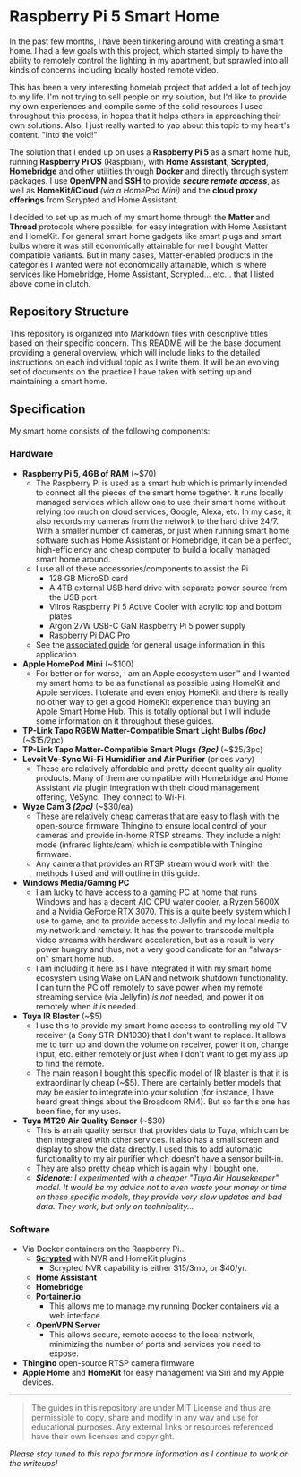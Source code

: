 # Raspberry Pi 5 Smart Home

In the past few months, I have been tinkering around with creating a smart home. I had a few goals with this project, which started simply to have the ability to remotely control the lighting in my apartment, but sprawled into all kinds of concerns including locally hosted remote video. 

This has been a very interesting homelab project that added a lot of tech joy to my life. I'm not trying to sell people on my solution, but I'd like to provide my own experiences and compile some of the solid resources I used throughout this process, in hopes that it helps others in approaching their own solutions. Also, I just really wanted to yap about this topic to my heart's content. "Into the void!"

The solution that I ended up on uses a **Raspberry Pi 5** as a smart home hub, running **Raspberry Pi OS** (Raspbian), with **Home Assistant**, **Scrypted**, **Homebridge** and other utilities through **Docker** and directly through system packages. I use **OpenVPN** and **SSH** to provide ***secure remote access***, as well as **HomeKit/iCloud** *(via a HomePod Mini)* and the **cloud proxy offerings** from Scrypted and Home Assistant.

I decided to set up as much of my smart home through the **Matter** and **Thread** protocols where possible, for easy integration with Home Assistant and HomeKit. For general smart home gadgets like smart plugs and smart bulbs where it was still economically attainable for me I bought Matter compatible variants. But in many cases, Matter-enabled products in the categories I wanted were not economically attainable, which is where services like Homebridge, Home Assistant, Scrypted... etc... that I listed above come in clutch.

## Repository Structure

This repository is organized into Markdown files with descriptive titles based on their specific concern. This README will be the base document providing a general overview, which will include links to the detailed instructions on each individual topic as I write them. It will be an evolving set of documents on the practice I have taken with setting up and maintaining a smart home.

## Specification

My smart home consists of the following components:

### Hardware
  - **Raspberry Pi 5, 4GB of RAM** (~$70)
    - The Raspberry Pi is used as a smart hub which is primarily intended to connect all the pieces of the smart home together. It runs locally managed services which allow one to use their smart home without relying too much on cloud services, Google, Alexa, etc. In my case, it also records my cameras from the network to the hard drive 24/7. With a smaller number of cameras, or just when running smart home software such as Home Assistant or Homebridge, it can be a perfect, high-efficiency and cheap computer to build a locally managed smart home around.
    - I use all of these accessories/components to assist the Pi
      - 128 GB MicroSD card
      - A 4TB external USB hard drive with separate power source from the USB port
      - Vilros Raspberry Pi 5 Active Cooler with acrylic top and bottom plates
      - Argon 27W USB-C GaN Raspberry Pi 5 power supply
      - Raspberry Pi DAC Pro
    - See the [associated guide](RASPBERRY-PI.md) for general usage information in this application.
  - **Apple HomePod Mini** (~$100)
    - For better or for worse, I am an Apple ecosystem user™ and I wanted my smart home to be as functional as possible using HomeKit and Apple services. I tolerate and even enjoy HomeKit and there is really no other way to get a good HomeKit experience than buying an Apple Smart Home Hub. This is totally optional but I will include some information on it throughout these guides.
  - **TP-Link Tapo RGBW Matter-Compatible Smart Light Bulbs *(6pc)*** (~$15/2pc)
  - **TP-Link Tapo Matter-Compatible Smart Plugs *(3pc)*** (~$25/3pc)
  - **Levoit Ve-Sync Wi-Fi Humidifier and Air Purifier** (prices vary)
    - These are relatively affordable and pretty decent quality air quality products. Many of them are compatible with Homebridge and Home Assistant via plugin integration with their cloud management offering, VeSync. They connect to Wi-Fi.
  - **Wyze Cam 3 *(2pc)*** (~$30/ea)
    - These are relatively cheap cameras that are easy to flash with the open-source firmware Thingino to ensure local control of your cameras and provide in-home RTSP streams. They include a night mode (infrared lights/cam) which is compatible with Thingino firmware. 
    - Any camera that provides an RTSP stream would work with the methods I used and will outline in this guide.
  - **Windows Media/Gaming PC**
    - I am lucky to have access to a gaming PC at home that runs Windows and has a decent AIO CPU water cooler, a Ryzen 5600X and a Nvidia GeForce RTX 3070. This is a quite beefy system which I use to game, and to provide access to Jellyfin and my local media to my network and remotely. It has the power to transcode multiple video streams with hardware acceleration, but as a result is very power hungry and thus, not a very good candidate for an "always-on" smart home hub.
    - I am including it here as I have integrated it with my smart home ecosystem using Wake on LAN and network shutdown functionality. I can turn the PC off remotely to save power when my remote streaming service (via Jellyfin) *is not* needed, and power it on remotely when *it is* needed.
  - **Tuya IR Blaster** (~$5)
    - I use this to provide my smart home access to controlling my old TV receiver (a Sony STR-DN1030) that I don't want to replace. It allows me to turn up and down the volume on receiver, power it on, change input, etc. either remotely or just when I don't want to get my ass up to find the remote.
    - The main reason I bought this specific model of IR blaster is that it is extraordinarily cheap (~$5). There are certainly better models that may be easier to integrate into your solution (for instance, I have heard great things about the Broadcom RM4). But so far this one has been fine, for my uses.
  - **Tuya MT29 Air Quality Sensor** (~$30)
    - This is an air quality sensor that provides data to Tuya, which can be then integrated with other services. It also has a small screen and display to show the data directly. I used this to add automatic functionality to my air purifier which doesn't have a sensor built-in.
    - They are also pretty cheap which is again why I bought one.
    - ***Sidenote**: I experimented with a cheaper "Tuya Air Housekeeper" model. It would be my advice not to even waste your money or time on these specific models, they provide very slow updates and bad data. They work, but only on technicality...*

### Software
- Via Docker containers on the Raspberry Pi...
  - [**Scrypted**](CAMERAS-AND-NVR.md) with NVR and HomeKit plugins
    - Scrypted NVR capability is either $15/3mo, or $40/yr.
  - **Home Assistant**
  - **Homebridge**
  - **Portainer.io**
    - This allows me to manage my running Docker containers via a web interface.
  - **OpenVPN Server**
    - This allows secure, remote access to the local network, minimizing the number of ports and services you need to expose.
- **Thingino** open-source RTSP camera firmware
- **Apple Home** and **HomeKit** for easy management via Siri and my Apple devices.

---

> The guides in this repository are under MIT License and thus are permissible to copy, share and modify in any way and use for educational purposes. Any external links or resources referenced have their own licenses and copyright.

*Please stay tuned to this repo for more information as I continue to work on the writeups!*